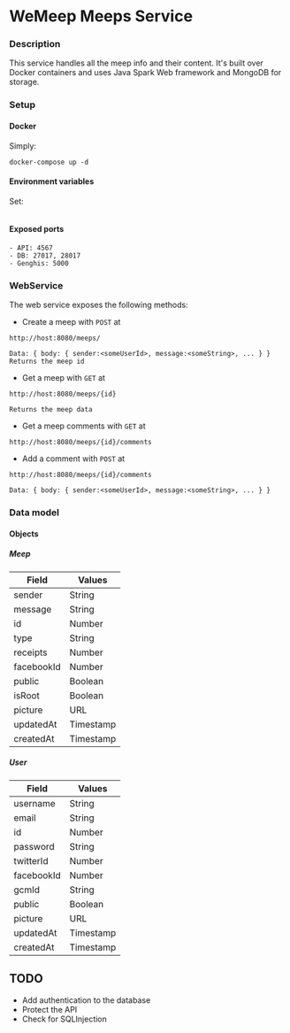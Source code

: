 # WeMeep Meeps Service
### Description
This service handles all the meep info and their content. It's built over Docker containers and uses Java Spark Web framework and MongoDB for storage.
### Setup
#### Docker
Simply:
```
docker-compose up -d
```
#### Environment variables
Set:
```
```

#### Exposed ports
```
- API: 4567
- DB: 27017, 28017
- Genghis: 5000
```

### WebService
The web service exposes the following methods:

- Create a meep with `POST` at

```
http://host:8080/meeps/

Data: { body: { sender:<someUserId>, message:<someString>, ... } }
Returns the meep id
```
- Get a meep with `GET` at

```
http://host:8080/meeps/{id}

Returns the meep data
```
- Get a meep comments with `GET` at

```
http://host:8080/meeps/{id}/comments
```

- Add a comment with `POST` at

```
http://host:8080/meeps/{id}/comments

Data: { body: { sender:<someUserId>, message:<someString>, ... } }
```
### Data model
#### Objects
##### Meep
|Field   |Values   |
|---|---|
| sender  | String  |
| message  | String  |
| id  | Number  |
| type | String |
| receipts | Number|
| facebookId | Number |
| public | Boolean |
| isRoot | Boolean |
| picture | URL |
| updatedAt | Timestamp |
| createdAt | Timestamp |

##### User
|Field   |Values   |
|---|---|
| username  | String  |
| email  | String  |
| id  | Number  |
| password | String |
| twitterId | Number|
| facebookId | Number |
| gcmId | String |
| public | Boolean |
| picture | URL |
| updatedAt | Timestamp |
| createdAt | Timestamp |

## TODO
- Add authentication to the database
- Protect the API
- Check for SQLInjection
